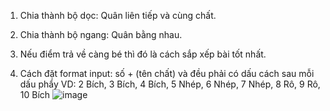 1. Chia thành bộ dọc: Quân liên tiếp và cùng chất.

2. Chia thành bộ ngang:  Quân bằng nhau.

3. Nếu điểm trả về càng bé thì đó là cách sắp xếp bài tốt nhất.

4. Cách đặt format input: 	số + (tên chất)   và đều phải có dấu cách sau mỗi dấu phẩy 		VD: 2 Bích, 3 Bích, 4 Bích, 5 Nhép, 6 Nhép, 7 Nhép, 8 Rô, 9 Rô, 10 Bích ![image](https://github.com/tuyetnga09/Test_02/assets/108625115/07c42bb5-7e3c-4c9b-901e-7a186d26b84b)

